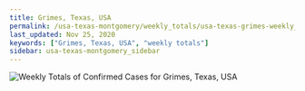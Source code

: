 ```yaml
---
title: Grimes, Texas, USA
permalink: /usa-texas-montgomery/weekly_totals/usa-texas-grimes-weekly_totals.html
last_updated: Nov 25, 2020
keywords: ["Grimes, Texas, USA", "weekly totals"]
sidebar: usa-texas-montgomery_sidebar
---
```


![Weekly Totals of Confirmed Cases for Grimes, Texas, USA](/covid_tracker/images/graphs/usa-texas-grimes-weekly_totals_graph.png)
